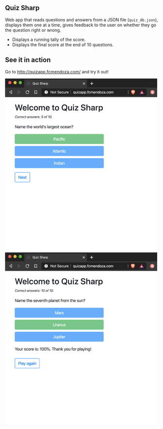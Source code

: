 ## Quiz Sharp

Web app that reads questions and answers from a JSON file (`quiz_db.json`), displays them one at a time, gives feedback to the user on whether they go the question right or wrong.

* Displays a running tally of the score.
* Displays the final score at the end of 10 questions.

## See it in action

Go to http://quizapp.fcmendoza.com/ and try it out!

<img src="quiz_app_1.png" width="500px">
<img src="quiz_app_2.png" width="500px">
